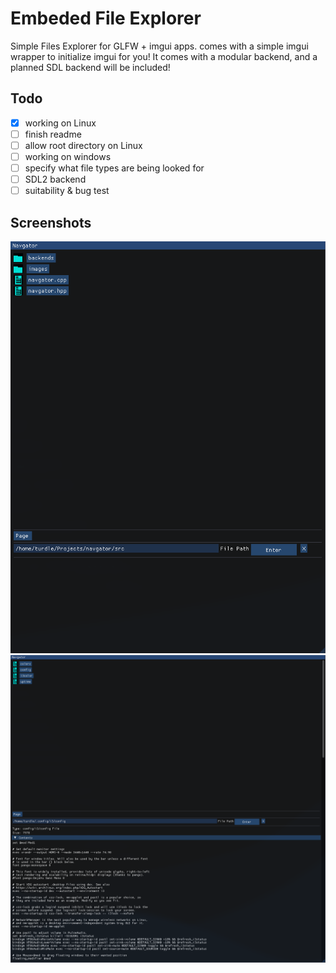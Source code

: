 # Embeded File Explorer
Simple Files Explorer for GLFW + imgui apps. comes with a simple imgui wrapper to initialize imgui for you! It comes with a modular backend, and a planned SDL backend will be included!

## Todo

- [x] working on Linux
- [ ] finish readme
- [ ] allow root directory on Linux
- [ ] working on windows
- [ ] specify what file types are being looked for
- [ ] SDL2 backend
- [ ] suitability & bug test

## Screenshots

![screen shot of navgator](/page/screenshot.png)
![another screenshot](/page/screenshot2.png)


